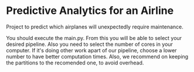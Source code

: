 # Predictive Analytics for an Airline
Project to predict which airplanes will unexpectedly require maintenance.

You should execute the main.py. From this you will be able to select your desired pipeline.
Also you need to select the number of cores in your computer. If it's doing other work apart 
of our pipeline, choose a lower number to have better computation times. Also, we recommend 
on keeping the partitions to the recomended one, to avoid overhead.
